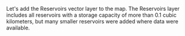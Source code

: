 Let's add the Reservoirs vector layer to the map. The Reservoirs layer includes all reservoirs with a storage capacity of more than 0.1 cubic kilometers, but many smaller reservoirs were added where data were available.
